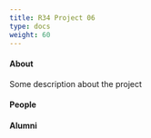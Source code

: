 ```yaml
---
title: R34 Project 06
type: docs
weight: 60
---
```


#### About
Some description about the project

#### People

#### Alumni